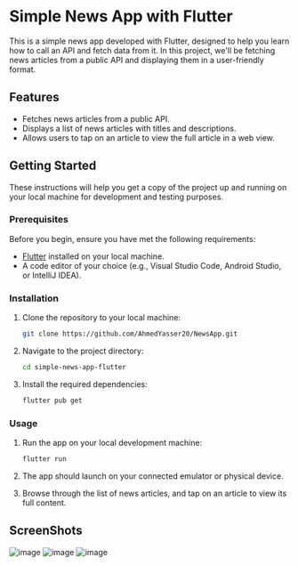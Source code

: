 # Simple News App with Flutter

This is a simple news app developed with Flutter, designed to help you learn how to call an API and fetch data from it. In this project, we'll be fetching news articles from a public API and displaying them in a user-friendly format.

## Features

- Fetches news articles from a public API.
- Displays a list of news articles with titles and descriptions.
- Allows users to tap on an article to view the full article in a web view.

## Getting Started

These instructions will help you get a copy of the project up and running on your local machine for development and testing purposes.

### Prerequisites

Before you begin, ensure you have met the following requirements:

- [Flutter](https://flutter.dev/) installed on your local machine.
- A code editor of your choice (e.g., Visual Studio Code, Android Studio, or IntelliJ IDEA).

### Installation

1. Clone the repository to your local machine:

   ```bash
   git clone https://github.com/AhmedYasser20/NewsApp.git
   ```

2. Navigate to the project directory:

   ```bash
   cd simple-news-app-flutter
   ```

3. Install the required dependencies:

   ```bash
   flutter pub get
   ```

### Usage

1. Run the app on your local development machine:

   ```bash
   flutter run
   ```

2. The app should launch on your connected emulator or physical device.

3. Browse through the list of news articles, and tap on an article to view its full content.

## ScreenShots
![image](https://github.com/AhmedYasser20/NewsApp/assets/93765400/cb48dbc7-c6ab-4c8b-a587-e6ed693f2888)
![image](https://github.com/AhmedYasser20/NewsApp/assets/93765400/574ae6ed-aa04-43ef-bbbb-97431e2a8398)
![image](https://github.com/AhmedYasser20/NewsApp/assets/93765400/f78411cb-4f1e-4c4c-bf07-5c02d21dd438)
